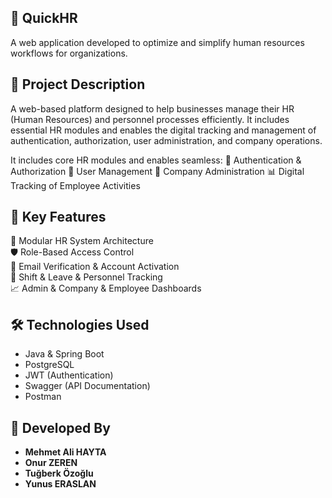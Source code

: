 ## 💼 QuickHR

A web application developed to optimize and simplify human resources workflows for organizations.

## 📌 Project Description

A web-based platform designed to help businesses manage their HR (Human Resources) and personnel processes efficiently. 
It includes essential HR modules and enables the digital tracking and management of authentication, authorization, user administration, and company operations.

It includes core HR modules and enables seamless:
🔐 Authentication & Authorization
👤 User Management
🏢 Company Administration
📊 Digital Tracking of Employee Activities  

## 🚀 Key Features

📂 Modular HR System Architecture  
🛡️ Role-Based Access Control  
📧 Email Verification & Account Activation  
📅 Shift & Leave & Personnel Tracking  
📈 Admin & Company & Employee Dashboards  

## 🛠️ Technologies Used

- Java & Spring Boot  
- PostgreSQL  
- JWT (Authentication)  
- Swagger (API Documentation)
- Postman

## 👥 Developed By

- **Mehmet Ali HAYTA**
- **Onur ZEREN**
- **Tuğberk Özoğlu**
- **Yunus ERASLAN**
